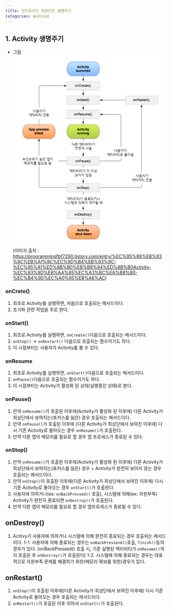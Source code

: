 ```yaml
---
title: 안드로이드 컴포넌트 생명주기
categories: android
---
```


## 1. Activity 생명주기
- 그림
![activity](/images/android/lifecycle/activity.PNG)
(이미지 출처 : https://programmingfbf7290.tistory.com/entry/%EC%95%88%EB%93%9C%EB%A1%9C%EC%9D%B4%EB%93%9C-%EC%95%A1%ED%8B%B0%EB%B9%84%ED%8B%B0Activity-%EC%83%9D%EB%AA%85%EC%A3%BC%EA%B8%B0-%EC%B4%9D%EC%A0%95%EB%A6%AC)
### onCrete()
1. 최초로 Activity를 실행하면, 처음으로 호출되는 메서드이다.
2. 초기화 관련 작업을 주로 한다.
### onStart()
1. 최초로 Activity를 실행하면, `onCreate()`다음으로 호출되는 메서드이다.
2. `onStop()` -> `onRestart()` 다음으로 호출되는 함수이기도 하다.
3. 이 시점부터는 사용자가 Activity를 볼 수 있다.
### onResume
1. 최초로 Activity를 실행하면, `onStart()`다음으로 호출되는 메서드이다.
2. `onPause()`다음으로 호출되는 함수이기도 하다.
3. 이 시점부터는 Activity가 활성화 된 상태(실행중인 상태)로 본다.
### onPause()
1. 만약 `onResume()`가 호출된 이후에(Activity가 활성화 된 이후에) 다른 Activity가 최상단에서 보여지는(포커스를 잃은) 경우 호출되는 메서드이다.
2. 만약 `onPause()`가 호출된 이후에 (다른 Activity가 최상단에서 보여진 이후에) 다시 기존 Activity로 돌아오는 경우 `onResume()`가 호출된다.
3. 만약 다른 앱이 메모리를 필요로 할 경우 앱 프로세스가 종료된 수 있다.
### onStop()
1. 만약 `onResume()`가 호출된 이후에(Activity가 활성화 된 이후에) 다른 Activity가 최상단에서 보여지는(포커스를 잃은) 경우 + Activity가 완전히 보이지 않는 경우 호출되는 메서드이다.
2. 만약 `onStop()`이 호출된 이후에(다른 Activity가 최상단에서 보여진 이후에) 다시 기존 Activity로 돌아오는 경우 `onStart()`가 호출된다.
3. 사용자에 의하거나(ex: `onBackPressed()` 호출), 시스템에 의해(ex: 자원부족) Activity가 완전히 종료되면 `onDestroy()`가 호출된다.
4. 만약 다른 앱이 메모리를 필요로 할 경우 앱프로세스가 종료될 수 있다.
## onDestroy()
1. Acitivy가 사용자에 의하거나 시스템에 의해 완전히 종료되는 경우 호출되는 메서드이다.
    1-1. 사용자에 의해 종료되는 경우는 `onBackPressend()`호출, `finish()`등의 경우가 있다.
    (onBackPressed() 호출 시, 기존 실행된 액티비티가 `onResume()`까지 호출된 후 `onDestroy()`가 호출된다)
    1-2. 시스템에 의해 종료되는 경우는 대표적으로 자원부족 문제를 해결하기 위한(메모리 확보를 위한)경우가 있다.
## onRestart()
1. `onStop()`이 호출된 이후에(다른 Activity가 최상단에서 보여진 이후에) 다시 기존 Activity로 돌아오는 경우 호출되는 메서드이다.
2. `onRestart()`가 호출된 이후 이어서 `onStart()`가 호출된다.